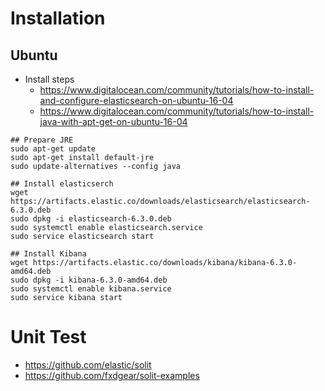 # Installation 
## Ubuntu
* Install steps
    * https://www.digitalocean.com/community/tutorials/how-to-install-and-configure-elasticsearch-on-ubuntu-16-04
    * https://www.digitalocean.com/community/tutorials/how-to-install-java-with-apt-get-on-ubuntu-16-04

```
## Prepare JRE
sudo apt-get update
sudo apt-get install default-jre
sudo update-alternatives --config java

## Install elasticserch
wget https://artifacts.elastic.co/downloads/elasticsearch/elasticsearch-6.3.0.deb
sudo dpkg -i elasticsearch-6.3.0.deb
sudo systemctl enable elasticsearch.service
sudo service elasticsearch start

## Install Kibana
wget https://artifacts.elastic.co/downloads/kibana/kibana-6.3.0-amd64.deb
sudo dpkg -i kibana-6.3.0-amd64.deb
sudo systemctl enable kibana.service
sudo service kibana start
```

# Unit Test
* https://github.com/elastic/solit
* https://github.com/fxdgear/solit-examples

